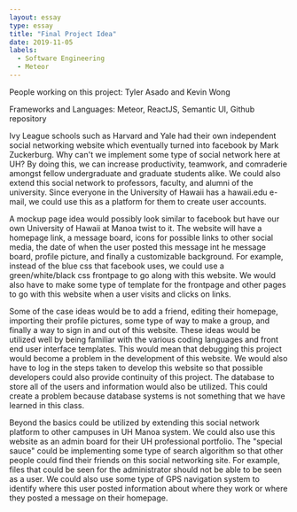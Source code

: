 ```yaml
---
layout: essay
type: essay
title: "Final Project Idea"
date: 2019-11-05
labels:
  - Software Engineering
  - Meteor
---
```


People working on this project:  Tyler Asado and Kevin Wong

Frameworks and Languages:  Meteor, ReactJS, Semantic UI, Github repository

Ivy League schools such as Harvard and Yale had their own independent social networking website which eventually turned into facebook by Mark Zuckerburg.  Why can't we implement some type of social network here at UH?  By doing this, we can increase productivity, teamwork, and comraderie amongst fellow undergraduate and graduate students alike.  We could also extend this social network to professors, faculty, and alumni of the university.  Since everyone in the University of Hawaii has a hawaii.edu e-mail, we could use this as a platform for them to create user accounts.

A mockup page idea would possibly look similar to facebook but have our own University of Hawaii at Manoa twist to it.  The website will have a homepage link, a message board, icons for possible links to other social media, the date of when the user posted this message int he message board, profile picture, and finally a customizable background.  For example, instead of the blue css that facebook uses, we could use a green/white/black css frontpage to go along with this website.  We would also have to make some type of template for the frontpage and other pages to go with this website when a user visits and clicks on links.  

Some of the case ideas would be to add a friend, editing their homepage, importing their profile pictures, some type of way to make a group, and finally a way to sign in and out of this website.  These ideas would be utilized well by being familiar with the various coding languages and front end user interface templates.  This would mean that debugging this project would become a problem in the development of this website.  We would also have to log in the steps taken to develop this website so that possible developers could also provide continuity of this project.  The database to store all of the users and information would also be utilized.  This could create a problem because database systems is not something that we have learned in this class. 

Beyond the basics could be utilized by extending this social network platform to other campuses in UH Manoa system.  We could also use this website as an admin board for their UH professional portfolio.  The "special sauce" could be implementing some type of search algorithm so that other people could find their friends on this social networking site.  For example, files that could be seen for the administrator should not be able to be seen as a user.  We could also use some type of GPS navigation system to identify where this user posted information about where they work or where they posted a message on their homepage.  
